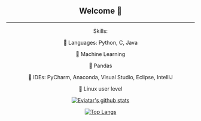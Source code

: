 <div align="center">
  
 ## **Welcome**  👋

---

</p>

Skills:

	Languages: Python, C, Java

	Machine Learning

	Pandas

	IDEs: PyCharm, Anaconda, Visual Studio, Eclipse, IntelliJ

	Linux user level


[![Eviatar's github stats](https://github-readme-stats.vercel.app/api?username=EN555&show_icons=true&count_private=true)](https://github.com/EN555/github-readme-stats)

[![Top Langs](https://github-readme-stats.vercel.app/api/top-langs/?username=EN555&show_icons=true&layout=compact)](https://github.com/EN555/github-readme-stats)


